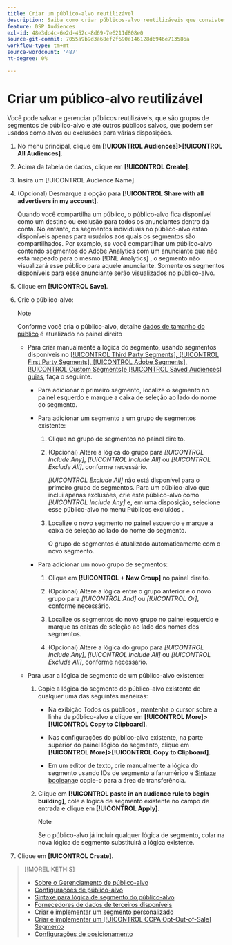 ```yaml
---
title: Criar um público-alvo reutilizável
description: Saiba como criar públicos-alvo reutilizáveis que consistem em segmentos de público-alvo e outros públicos-alvo salvos.
feature: DSP Audiences
exl-id: 48e3dc4c-6e2d-452c-8d69-7e6211d808e0
source-git-commit: 7055a9b9d3a68ef2f690e146128d6946e713586a
workflow-type: tm+mt
source-wordcount: '487'
ht-degree: 0%

---
```


# Criar um público-alvo reutilizável

<!-- "Saved audience" is used in UI (where?), but "saved" is a state, not a type. "Reusable audience" sounds better in a description. "Audience template" isn't right, either, since it implies you can edit it on the fly to create a new, different audience. Some other term? -->

Você pode salvar e gerenciar públicos reutilizáveis, que são grupos de segmentos de público-alvo e até outros públicos salvos, que podem ser usados como alvos ou exclusões para várias disposições.

1. No menu principal, clique em **[!UICONTROL Audiences]>[!UICONTROL All Audiences]**.

1. Acima da tabela de dados, clique em **[!UICONTROL Create]**.

1. Insira um [!UICONTROL Audience Name].

1. (Opcional) Desmarque a opção para **[!UICONTROL Share with all advertisers in my account]**.

   Quando você compartilha um público, o público-alvo fica disponível como um destino ou exclusão para todos os anunciantes dentro da conta. No entanto, os segmentos individuais no público-alvo estão disponíveis apenas para usuários aos quais os segmentos são compartilhados. Por exemplo, se você compartilhar um público-alvo contendo segmentos do Adobe Analytics com um anunciante que não está mapeado para o mesmo [!DNL Analytics] , o segmento não visualizará esse público para aquele anunciante. Somente os segmentos disponíveis para esse anunciante serão visualizados no público-alvo.

1. Clique em **[!UICONTROL Save]**.

1. Crie o público-alvo:

   >[!NOTE]
   >
   >Conforme você cria o público-alvo, detalhe [dados de tamanho do público](audience-about.md) é atualizado no painel direito

   * Para criar manualmente a lógica do segmento, usando segmentos disponíveis no [[!UICONTROL Third Party Segments], [!UICONTROL First Party Segments], [!UICONTROL Adobe Segments], [!UICONTROL Custom Segments]e [!UICONTROL Saved Audiences] guias](audience-settings.md), faça o seguinte.

      * Para adicionar o primeiro segmento, localize o segmento no painel esquerdo e marque a caixa de seleção ao lado do nome do segmento.

      * Para adicionar um segmento a um grupo de segmentos existente:

         1. Clique no grupo de segmentos no painel direito.

         1. (Opcional) Altere a lógica do grupo para *[!UICONTROL Include Any]*, *[!UICONTROL Include All]* ou *[!UICONTROL Exclude All]*, conforme necessário.

            *[!UICONTROL Exclude All]* não está disponível para o primeiro grupo de segmentos. Para um público-alvo que inclui apenas exclusões, crie este público-alvo como *[!UICONTROL Include Any]* e, em uma disposição, selecione esse público-alvo no menu Públicos excluídos .

         1. Localize o novo segmento no painel esquerdo e marque a caixa de seleção ao lado do nome do segmento.

            O grupo de segmentos é atualizado automaticamente com o novo segmento.
      * Para adicionar um novo grupo de segmentos:

         1. Clique em **[!UICONTROL + New Group]** no painel direito.

         1. (Opcional) Altere a lógica entre o grupo anterior e o novo grupo para *[!UICONTROL And]* ou *[!UICONTROL Or]*, conforme necessário.

         1. Localize os segmentos do novo grupo no painel esquerdo e marque as caixas de seleção ao lado dos nomes dos segmentos.

         1. (Opcional) Altere a lógica do grupo para *[!UICONTROL Include Any]*, *[!UICONTROL Include All]* ou *[!UICONTROL Exclude All]*, conforme necessário.
   * Para usar a lógica de segmento de um público-alvo existente:

      1. Copie a lógica do segmento do público-alvo existente de qualquer uma das seguintes maneiras:

         * Na exibição Todos os públicos , mantenha o cursor sobre a linha de público-alvo e clique em **[!UICONTROL More]>[!UICONTROL Copy to Clipboard]**.

         * Nas configurações do público-alvo existente, na parte superior do painel lógico do segmento, clique em **[!UICONTROL More]>[!UICONTROL Copy to Clipboard]**.

         * Em um editor de texto, crie manualmente a lógica do segmento usando IDs de segmento alfanumérico e [Sintaxe booleana](audience-segment-logic-syntax.md)e copie-o para a área de transferência.
      1. Clique em **[!UICONTROL paste in an audience rule to begin building]**, cole a lógica de segmento existente no campo de entrada e clique em **[!UICONTROL Apply]**.

         >[!NOTE]
         >
         >Se o público-alvo já incluir qualquer lógica de segmento, colar na nova lógica de segmento substituirá a lógica existente.




1. Clique em **[!UICONTROL Create]**.

>[!MORELIKETHIS]
>
>* [Sobre o Gerenciamento de público-alvo](audience-about.md)
>* [Configurações de público-alvo](audience-settings.md)
>* [Sintaxe para lógica de segmento do público-alvo](audience-segment-logic-syntax.md)
>* [Fornecedores de dados de terceiros disponíveis](third-party-data-providers.md)
>* [Criar e implementar um segmento personalizado](custom-segment-create.md)
>* [Criar e implementar um [!UICONTROL CCPA Opt-Out-of-Sale] Segmento](ccpa-opt-out-segment-create.md)
>* [Configurações de posicionamento](/help/dsp/campaign-management/placements/placement-settings.md)

